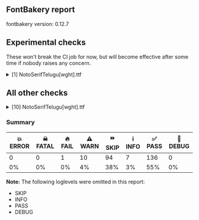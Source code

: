 ## FontBakery report

fontbakery version: 0.12.7



## Experimental checks

These won't break the CI job for now, but will become effective after some time if nobody raises any concern.


<details><summary>[1] NotoSerifTelugu[wght].ttf</summary>
<div>
<details>
    <summary>⚠️ <b>WARN</b> Validate size, and resolution of article images, and ensure article page has minimum length and includes visual assets. <a href="https://fontbakery.readthedocs.io/en/stable/fontbakery/checks/googlefonts.article.html#"></a></summary>
    <div>







* ⚠️ **WARN** <p>Family metadata at fonts/NotoSerifTelugu/googlefonts/variable-ttf does not have an article.</p>
 [code: lacks-article]



</div>
</details>
</div>
</details>




## All other checks



<details><summary>[10] NotoSerifTelugu[wght].ttf</summary>
<div>
<details>
    <summary>🔥 <b>FAIL</b> Check for presence of an ARTICLE.en_us.html file <a href="https://fontbakery.readthedocs.io/en/stable/fontbakery/checks/googlefonts.description.html#"></a></summary>
    <div>







* 🔥 **FAIL** <p>This is a Noto font but it lacks an ARTICLE.en_us.html file.</p>
 [code: missing-article]



* 🔥 **FAIL** <p>This is a Noto font but it lacks a DESCRIPTION.en_us.html file.</p>
 [code: missing-description]



</div>
</details>

<details>
    <summary>⚠️ <b>WARN</b> Check glyphs in mark glyph class are non-spacing. <a href="https://fontbakery.readthedocs.io/en/stable/fontbakery/checks/opentype.gdef.html#"></a></summary>
    <div>







* ⚠️ **WARN** <p>The following spacing glyphs may be in the GDEF mark glyph class by mistake:
aavowelsigntelu (U+0C3E), aavowelsigntelu.spacing (unencoded), aavowelsigntelu.spacing2 (unencoded), auvowelsign6telu (unencoded), auvowelsigntelu (U+0C4C), auvowelsigntelu.spacing (unencoded), auvowelsigntelu.spacing2 (unencoded), auvowelsigntelu.spacing3 (unencoded), bapostscripttelu (unencoded), basubscripttelu.spacing (unencoded), bhapostscripttelu (unencoded), bhasubscripttelu.spacing (unencoded), chapostscripttelu (unencoded), chasubscripttelu.spacing (unencoded), dasubscripttelu.spacing (unencoded), ddasubscripttelu.spacing (unencoded), ddhasubscripttelu.spacing (unencoded), dhasubscripttelu.spacing (unencoded), gasubscripttelu.spacing (unencoded), ghasubscripttelu.spacing (unencoded), hasubscripttelu.spacing (unencoded), jasubscripttelu.spacing (unencoded), jhasubscripttelu.spacing (unencoded), kapostscripttelu (unencoded), kassasubscripttelu.spacing (unencoded), kasubscripttelu.spacing (unencoded), khasubscripttelu.spacing (unencoded), lasubscripttelu.spacing (unencoded), llapostscripttelu (unencoded), llasubscripttelu.spacing (unencoded), lllasubscripttelu.spacing (unencoded), llvocalicvowelsigntelu (U+0C63), llvocalicvowelsigntelu.spacing (unencoded), lvocalicvowelsigntelu.spacing (unencoded), mapostscripttelu (unencoded), masubscripttelu.spacing (unencoded), ngasubscripttelu.spacing (unencoded), nnasubscripttelu.spacing (unencoded), nyasubscripttelu.spacing (unencoded), oovowelsigntelu (U+0C4B), oovowelsigntelu.spacing (unencoded), oovowelsigntelu.spacing2 (unencoded), oovowelsigntelu.spacing3 (unencoded), ovowelsigntelu (U+0C4A), ovowelsigntelu.spacing (unencoded), ovowelsigntelu.spacing2 (unencoded), ovowelsigntelu.spacing3 (unencoded), papostscripttelu (unencoded), pasubscripttelu.spacing (unencoded), phapostscripttelu (unencoded), phasubscripttelu.spacing (unencoded), rrasubscripttelu.spacing (unencoded), rrrasubscripttelu.spacing (unencoded), rrvocalicvowelsigntelu (U+0C44), rrvocalicvowelsigntelu.spacing (unencoded), rvocalicvowelsigntelu (U+0C43), rvocalicvowelsigntelu.spacing (unencoded), sapostscripttelu (unencoded), sasubscripttelu.spacing (unencoded), shapostscripttelu (unencoded), shasubscripttelu.spacing (unencoded), ssasubscripttelu.spacing (unencoded), tasubscripttelu.spacing (unencoded), thasubscripttelu.spacing (unencoded), ttasubscripttelu.spacing (unencoded), tthasubscripttelu.spacing (unencoded), uuvowelsigntelu (U+0C42), uuvowelsigntelu.spacing (unencoded), uuvowelsigntelu.spacing2 (unencoded), uuvowelsigntelu.spacing3 (unencoded), uvowelsigntelu (U+0C41), uvowelsigntelu.spacing (unencoded), uvowelsigntelu.spacing2 (unencoded), uvowelsigntelu.spacing3 (unencoded) and yasubscripttelu.spacing (unencoded)</p>
 [code: spacing-mark-glyphs]



</div>
</details>

<details>
    <summary>⚠️ <b>WARN</b> Check mark characters are in GDEF mark glyph class. <a href="https://fontbakery.readthedocs.io/en/stable/fontbakery/checks/opentype.gdef.html#"></a></summary>
    <div>







* ⚠️ **WARN** <p>The following mark characters could be in the GDEF mark glyph class:
viramatelu (U+0C4D)</p>
 [code: mark-chars]



</div>
</details>

<details>
    <summary>⚠️ <b>WARN</b> Check GDEF mark glyph class doesn't have characters that are not marks. <a href="https://fontbakery.readthedocs.io/en/stable/fontbakery/checks/opentype.gdef.html#"></a></summary>
    <div>







* ⚠️ **WARN** <p>The following non-mark characters should not be in the GDEF mark glyph class:
U+0C41, U+0C42, U+0C43 and U+0C44</p>
 [code: non-mark-chars]



</div>
</details>

<details>
    <summary>⚠️ <b>WARN</b> Does the font contain a soft hyphen? <a href="https://fontbakery.readthedocs.io/en/stable/fontbakery/checks/universal.glyphset.html#"></a></summary>
    <div>







* ⚠️ **WARN** <p>This font has a 'Soft Hyphen' character.</p>
 [code: softhyphen]



</div>
</details>

<details>
    <summary>⚠️ <b>WARN</b> Check font contains no unreachable glyphs <a href="https://fontbakery.readthedocs.io/en/stable/fontbakery/checks/universal.glyphset.html#"></a></summary>
    <div>







* ⚠️ **WARN** <p>The following glyphs could not be reached by codepoint or substitution rules:</p>
<pre><code>- aavowelsigntelu.spacing

- aavowelsigntelu.spacing2

- auvowelsign6telu

- auvowelsigntelu.spacing

- auvowelsigntelu.spacing3

- exclam

- nuktaailengthmarktelu

- oovowelsigntelu.spacing

- oovowelsigntelu.spacing3

- ovowelsigntelu.spacing

- ovowelsigntelu.spacing3

- question
</code></pre>
 [code: unreachable-glyphs]



</div>
</details>

<details>
    <summary>⚠️ <b>WARN</b> Check the direction of the outermost contour in each glyph <a href="https://fontbakery.readthedocs.io/en/stable/fontbakery/checks/outline.html#"></a></summary>
    <div>







* ⚠️ **WARN** <p>The following glyphs have a counter-clockwise outer contour:</p>
<pre><code>* nakaarapollutelu (U+0C5D) has a counter-clockwise outer contour
</code></pre>
 [code: ccw-outer-contour]



</div>
</details>

<details>
    <summary>⚠️ <b>WARN</b> Ensure soft_dotted characters lose their dot when combined with marks that replace the dot. <a href="https://fontbakery.readthedocs.io/en/stable/fontbakery/checks/shaping.html#"></a></summary>
    <div>







* ⚠️ **WARN** <p>The dot of soft dotted characters used in orthographies <em>must</em> disappear in the following strings: į̀ į́ į̂ į̃ į̄ į̌</p>
<p>The dot of soft dotted characters <em>should</em> disappear in other cases, for example: į̆ į̇ į̈ į̊ į̋ į̦̀ į̦́ į̦̂ į̦̃ į̦̄ į̦̆ į̦̇ į̦̈ į̦̊ į̦̋ į̦̌ į̧̀ į̧́ į̧̂ į̧̃</p>
<p>Your font fully covers the following languages that require the soft-dotted feature: Dutch (Latn, 31,709,104 speakers), Lithuanian (Latn, 2,357,094 speakers).</p>
<p>Your font does <em>not</em> cover the following languages that require the soft-dotted feature: Yala (Latn, 200,000 speakers), Igbo (Latn, 27,823,640 speakers), Mfumte (Latn, 79,000 speakers), Ma’di (Latn, 584,000 speakers), South Central Banda (Latn, 244,000 speakers), Basaa (Latn, 332,940 speakers), Dii (Latn, 71,000 speakers), Southern Kisi (Latn, 360,000 speakers), Ngbaka (Latn, 1,020,000 speakers), Cicipu (Latn, 44,000 speakers), Dan (Latn, 1,099,244 speakers), Fur (Latn, 1,230,163 speakers), Vute (Latn, 21,000 speakers), Mundani (Latn, 34,000 speakers), Belarusian (Cyrl, 10,064,517 speakers), Mango (Latn, 77,000 speakers), Gulay (Latn, 250,478 speakers), Zapotec (Latn, 490,000 speakers), Ebira (Latn, 2,200,000 speakers), Makaa (Latn, 221,000 speakers), Ejagham (Latn, 120,000 speakers), Ijo, Southeast (Latn, 2,471,000 speakers), Aghem (Latn, 38,843 speakers), Bafut (Latn, 158,146 speakers), Nateni (Latn, 100,000 speakers), Nzakara (Latn, 50,000 speakers), Sar (Latn, 500,000 speakers), Ukrainian (Cyrl, 29,273,587 speakers), Koonzime (Latn, 40,000 speakers), Lugbara (Latn, 2,200,000 speakers), Ekpeye (Latn, 226,000 speakers), Kom (Latn, 360,685 speakers), Navajo (Latn, 166,319 speakers), Avokaya (Latn, 100,000 speakers), Bete-Bendi (Latn, 100,000 speakers), Kpelle, Guinea (Latn, 622,000 speakers).</p>
 [code: soft-dotted]



</div>
</details>

<details>
    <summary>⚠️ <b>WARN</b> Check for codepoints not covered by METADATA subsets. <a href="https://fontbakery.readthedocs.io/en/stable/fontbakery/checks/googlefonts.subsets.html#"></a></summary>
    <div>







* ⚠️ **WARN** <p>The following codepoints supported by the font are not covered by
any subsets defined in the font's metadata file, and will never
be served. You can solve this by either manually adding additional
subset declarations to METADATA.pb, or by editing the glyphset
definitions.</p>
<ul>
<li>U+02C7 CARON: try adding one of: canadian-aboriginal, tifinagh, yi</li>
<li>U+02C9 MODIFIER LETTER MACRON: not included in any glyphset definition</li>
<li>U+02D8 BREVE: try adding one of: canadian-aboriginal, yi</li>
<li>U+02D9 DOT ABOVE: try adding one of: canadian-aboriginal, yi</li>
<li>U+02DB OGONEK: try adding one of: canadian-aboriginal, yi</li>
<li>U+02DD DOUBLE ACUTE ACCENT: not included in any glyphset definition</li>
<li>U+0302 COMBINING CIRCUMFLEX ACCENT: try adding one of: math, cherokee, tifinagh, coptic</li>
<li>U+0306 COMBINING BREVE: try adding one of: old-permic, tifinagh</li>
<li>U+0307 COMBINING DOT ABOVE: try adding one of: tifinagh, malayalam, old-permic, math, tai-le, coptic, syriac, canadian-aboriginal</li>
<li>U+030A COMBINING RING ABOVE: try adding syriac</li>
<li>U+030B COMBINING DOUBLE ACUTE ACCENT: try adding one of: cherokee, osage</li>
<li>U+030C COMBINING CARON: try adding one of: tai-le, cherokee</li>
<li>U+0326 COMBINING COMMA BELOW: not included in any glyphset definition</li>
<li>U+0327 COMBINING CEDILLA: not included in any glyphset definition</li>
<li>U+0328 COMBINING OGONEK: not included in any glyphset definition</li>
<li>U+2010 HYPHEN: try adding one of: syloti-nagri, lisu, yi, arabic, sundanese, kayah-li, kharoshthi, coptic, armenian, hebrew, kaithi, sora-sompeng, cham</li>
</ul>
<p>Or you can add the above codepoints to one of the subsets supported by the font: <code>latin</code>, <code>latin-ext</code>, <code>telugu</code></p>
 [code: unreachable-subsetting]



</div>
</details>

<details>
    <summary>⚠️ <b>WARN</b> Ensure fonts have ScriptLangTags declared on the 'meta' table. <a href="https://fontbakery.readthedocs.io/en/stable/fontbakery/checks/googlefonts.meta.html#"></a></summary>
    <div>







* ⚠️ **WARN** <p>This font file does not have a 'meta' table.</p>
 [code: lacks-meta-table]



</div>
</details>
</div>
</details>




### Summary

| 💥 ERROR | ☠ FATAL | 🔥 FAIL | ⚠️ WARN | ⏩ SKIP | ℹ️ INFO | ✅ PASS | 🔎 DEBUG | 
| ---|---|---|---|---|---|---|---|
| 0 | 0 | 1 | 10 | 94 | 7 | 136 | 0 | 
| 0% | 0% | 0% | 4% | 38% | 3% | 55% | 0% | 



**Note:** The following loglevels were omitted in this report:


* SKIP
* INFO
* PASS
* DEBUG
